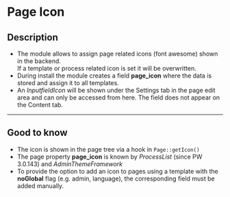Page Icon
=========

## Description
+ The module allows to assign page related icons (font awesome) shown in the backend.  
	If a template or process related icon is set it will be overwritten.
+ During install the module creates a field **page_icon** where the data is stored and assign it to all templates.
+ An *InputfieldIcon* will be shown under the Settings tab in the page edit area and can only be accessed from here. The field does not appear on the Content tab.

---

## Good to know
+ The icon is shown in the page tree via a hook in `Page::getIcon()`
+ The page property **page_icon** is known by *ProcessList* (since PW 3.0.143) and *AdminThemeFramework*
+ To provide the option to add an icon to pages using a template with the **noGlobal** flag (e.g. admin, language), the corresponding field must be added manually.
